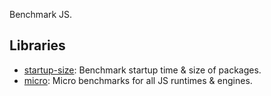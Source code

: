 Benchmark JS.

## Libraries
- [startup-size](https://github.com/js-benchmark-all/startup-size): Benchmark startup time & size of packages.
- [micro](https://github.com/js-benchmark-all/micro): Micro benchmarks for all JS runtimes & engines.
